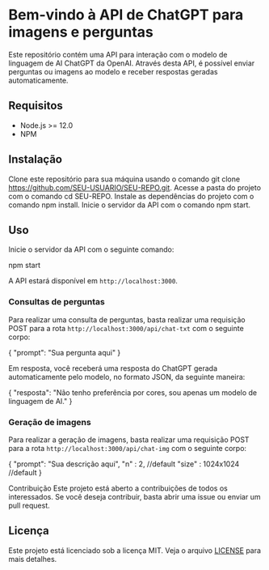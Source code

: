 # Bem-vindo à API de ChatGPT para imagens e perguntas

Este repositório contém uma API para interação com o modelo de linguagem de AI ChatGPT da OpenAI. Através desta API, é possível enviar perguntas ou imagens ao modelo e receber respostas geradas automaticamente.

## Requisitos

- Node.js >= 12.0
- NPM

## Instalação

Clone este repositório para sua máquina usando o comando git clone https://github.com/SEU-USUARIO/SEU-REPO.git.
Acesse a pasta do projeto com o comando cd SEU-REPO.
Instale as dependências do projeto com o comando npm install.
Inicie o servidor da API com o comando npm start.


## Uso

Inicie o servidor da API com o seguinte comando:

npm start


A API estará disponível em `http://localhost:3000`.

### Consultas de perguntas

Para realizar uma consulta de perguntas, basta realizar uma requisição POST para a rota `http://localhost:3000/api/chat-txt` com o seguinte corpo:

{
    "prompt": "Sua pergunta aqui"
}

Em resposta, você receberá uma resposta do ChatGPT gerada automaticamente pelo modelo, no formato JSON, da seguinte maneira:

{
  "resposta": "Não tenho preferência por cores, sou apenas um modelo de linguagem de AI."
}

### Geração de imagens

Para realizar a geração de imagens, basta realizar uma requisição POST para a rota `http://localhost:3000/api/chat-img` com o seguinte corpo:

{
    "prompt": "Sua descrição aqui",
    "n"     : 2, //default
    "size"  : 1024x1024 //default
}

Contribuição
Este projeto está aberto a contribuições de todos os interessados. Se você deseja contribuir, basta abrir uma issue ou enviar um pull request.


## Licença

Este projeto está licenciado sob a licença MIT. Veja o arquivo [LICENSE](LICENSE) para mais detalhes.
